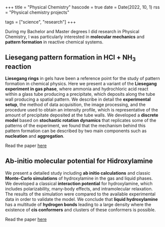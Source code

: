 +++
title = "Physical Chemistry"
hascode = true
date = Date(2022, 10, 1)
rss = "Physical chemistry projects"

tags = ["science", "research"]
+++


During my Bachelor and Master degrees I did research in Physical Chemistry, I was particularly interested in **molecular mechanics** and **pattern formation** in reactive chemical systems.



## Liesegang pattern formation in HCl + NH$_3$ reaction

**Liesegang rings** in gels have been a reference point for the study of pattern formation in chemical physics. Here we present a variant of the **Liesegang experiment in gas phase**, where ammonia and hydrochloric acid react within a glass tube producing a precipitate, which deposits along the tube wall producing a spatial pattern. We describe in detail the **experimental setup**, the method of data acquisition, the image processing, and the procedure used to obtain an intensity profile, which is representative of the amount of precipitate deposited at the tube walls. We developed a **discrete model** based on **stochastic rotation dynamics** that replicates some of the patterns of the experiment, we found that the mechanism behind this pattern formation can be described by two main components such as **nucleation** and **aggregation**.

Read the paper [here](https://github.com/spiralizing/CVResume/blob/main/Papers/Paper-Liesegang.pdf)
## Ab-initio molecular potential for Hidroxylamine

We present a detailed study including **ab initio calculations** and classic **Monte-Carlo simulations** of hydroxylamine in the gas and liquid phases. We developed a classical **interaction potential** for hydroxylamine, which includes polarizability, many-body effects, and intramolecular relaxation. The results of the simulation were compared to the available experimental data in order to validate the model. We conclude that **liquid hydroxylamine** has a multitude of **hydrogen bonds** leading to a large density where the existence of **cis conformers** and clusters of these conformers is possible.

Read the paper [here](https://github.com/spiralizing/CVResume/blob/main/Papers/Paper-Hidroxilamine.pdf)
